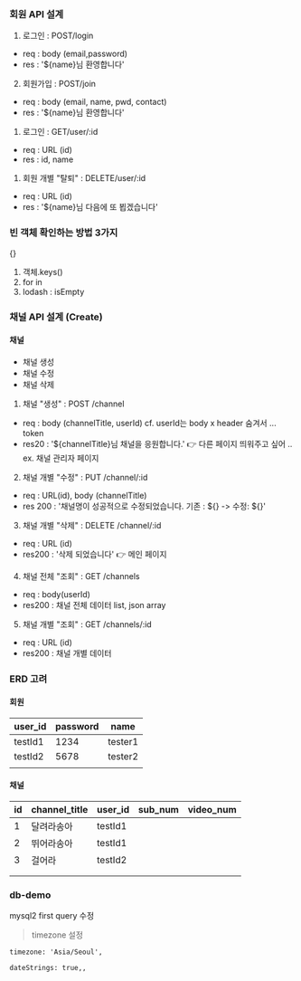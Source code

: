 ### 회원 API 설계

1. 로그인 : POST/login

- req : body (email,password)
- res : '${name}님 환영합니다'

2. 회원가입 : POST/join

- req : body (email, name, pwd, contact)
- res : '${name}님 환영합니다'

1. 로그인 : GET/user/:id

- req : URL (id)
- res : id, name

1. 회원 개별 "탈퇴" : DELETE/user/:id

- req : URL (id)
- res : '${name}님 다음에 또 뵙겠습니다'

### 빈 객체 확인하는 방법 3가지

{}

1. 객체.keys()
2. for in
3. lodash : isEmpty

### 채널 API 설계 (Create)

#### 채널

- 채널 생성
- 채널 수정
- 채널 삭제

1. 채널 "생성" : POST /channel

- req : body (channelTitle, userId) cf. userId는 body x header 숨겨서 ... token
- res20 : '${channelTitle}님 채널을 응원합니다.' 👉 다른 페이지 띄워주고 싶어 .. ex. 채널 관리자 페이지

2. 채널 개별 "수정" : PUT /channel/:id

- req : URL(id), body (channelTitle)
- res 200 : '채널명이 성공적으로 수정되었습니다. 기존 : ${} -> 수정: ${}'

3. 채널 개별 "삭제" : DELETE /channel/:id

- req : URL (id)
- res200 : '삭제 되었습니다' 👉 메인 페이지

4. 채널 전체 "조회" : GET /channels

- req : body(userId)
- res200 : 채널 전체 데이터 list, json array

5. 채널 개별 "조회" : GET /channels/:id

- req : URL (id)
- res200 : 채널 개별 데이터

### ERD 고려

#### 회원

| user_id | password | name    |
| ------- | -------- | ------- |
| testId1 | 1234     | tester1 |
| testId2 | 5678     | tester2 |
|         |          |         |

#### 채널

| id  | channel_title | user_id | sub_num | video_num |
| --- | ------------- | ------- | ------- | --------- |
| 1   | 달려라송아    | testId1 |         |           |
| 2   | 뛰어라송아    | testId1 |         |           |
| 3   | 걸어라        | testId2 |         |           |
|     |               |         |         |           |
|     |               |         |         |           |

### db-demo

mysql2 first query 수정

> timezone 설정

```
timezone: 'Asia/Seoul',
```

```
dateStrings: true,,
```
